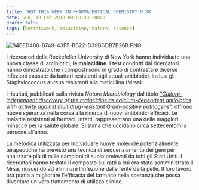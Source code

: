 ```yaml
---
title: 'HOT THIS WEEK IN PHARMACEUTICAL CHEMISTRY N.38'
date: Sun, 18 Feb 2018 09:00:33 +0000
draft: false
tags: [hotthisweek, malacidine, nature, science]
---
```


![B4BED488-B749-43F5-BB22-D39BCDB7B26B.PNG](/img/hot-this-week-in-pharmaceutical-chemistry-n-38.md/b4bed488-b749-43f5-bb22-d39bcdb7b26b.png?w=360)

I ricercatori della Rockefeller University di New York hanno individuato una nuova classe di antibiotici, **le malacidine**. I test condotti dai ricercatori hanno dimostrato che i composti sono in grado di contrastare diverse infezioni causate da batteri resistenti agli attuali antibiotici, inclusi gli Staphylococcus aureus resistenti alla meticillina (Mrsa).

I risultati, pubblicati sulla rivista _Nature Microbiology_ dal titolo _["Culture-independent discovery of the malacidins as calcium-dependent antibiotics with activity against multidrug-resistant Gram-positive pathogens"](https://www.nature.com/articles/s41564-018-0110-1),_ offrono nuove speranza nella corsa alla ricerca di nuovi antibiotici efficaci. Le malattie resistenti ai farmaci, infatti, rappresentano una delle maggiori minacce per la salute globale. Si stima che uccidano circa settecentomila persone all’anno.

La metodica utilizzata per individuare nuove molecole potenzialmente terapeutiche ha previsto una tecnica di sequenziamento dei geni per analizzare più di mille campioni di suolo prelevati da tutti gli Stati Uniti. I ricercatori hanno testato il composto sui ratti a cui era stato somministrato il Mrsa, riuscendo ad eliminare l’infezione dalle ferite della pelle. Il loro lavoro ora punta a migliorare l’efficacia del farmaco nella speranza che possa diventare un vero trattamento di utilizzo clinico.